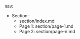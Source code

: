 nav:
  - Section:
    - section/index.md 
    - Page 1: section/page-1.md
    - Page 2: section/page-n.md